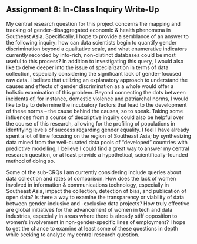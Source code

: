 ## Assignment 8: In-Class Inquiry Write-Up
  My central research question for this project concerns the mapping and tracking of gender-disaggregated economic & health phenomena in Southeast Asia. Specifically, I hope to provide a semblance of an answer to the following inquiry: how can data scientists begin to quantify gender discrimination beyond a qualitative scale, and what enumerative indicators currently recorded by info-rich, non-distinct databases could be most useful to this process? In addition to investigating this query, I would also like to delve deeper into the issue of specialization in terms of data collection, especially considering the significant lack of gender-focused raw data. I believe that utilizing an explanatory approach to understand the causes and effects of gender discrimination as a whole would offer a holistic examination of this problem. Beyond connecting the dots between incidents of, for instance, domestic violence and patriarchal norms, I would like to try to determine the incubatory factors that lead to the development of these norms – the cause behind the causes, so to speak. Taking some influences from a course of descriptive inquiry could also be helpful over the course of this research, allowing for the profiling of populations in identifying levels of success regarding gender equality. I feel I have already spent a lot of time focusing on the region of Southeast Asia; by synthesizing data mined from the well-curated data pools of “developed” countries with predictive modelling, I believe I could find a great way to answer my central research question, or at least provide a hypothetical, scientifically-founded method of doing so.
  
   Some of the sub-CRQs I am currently considering include queries about data collection and rates of comparison. How does the lack of women involved in information & communications technology, especially in Southeast Asia, impact the collection, detection of bias, and publication of open data? Is there a way to examine the transparency or viability of data between gender-inclusive and -exclusive data projects? How truly effective are global initiatives for the advancement of women in tech and data industries, especially in areas where there is already stiff opposition to women’s involvement in non-gender-specific lines of employment? I hope to get the chance to examine at least some of these questions in depth while seeking to analyze my central research question. 
